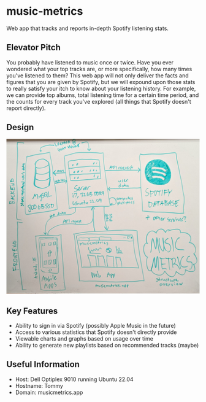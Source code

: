 # music-metrics
Web app that tracks and reports in-depth Spotify listening stats.

## Elevator Pitch

You probably have listened to music once or twice. Have you ever wondered what your top tracks are, or more
specifically, how many times you've listened to them? This web app will not only deliver the facts and figures that you
are given by Spotify, but we will expound upon those stats to really satisfy your itch to know about your listening
history. For example, we can provide top albums, total listening time for a certain time period, and the counts for
every track you've explored (all things that Spotify doesn't report directly).

## Design

![Design](design.jpg)

## Key Features

* Ability to sign in via Spotify (possibly Apple Music in the future)
* Access to various statistics that Spotify doesn't directly provide
* Viewable charts and graphs based on usage over time
* Ability to generate new playlists based on recommended tracks (maybe)

## Useful Information

* Host: Dell Optiplex 9010 running Ubuntu 22.04
* Hostname: Tommy
* Domain: musicmetrics.app
